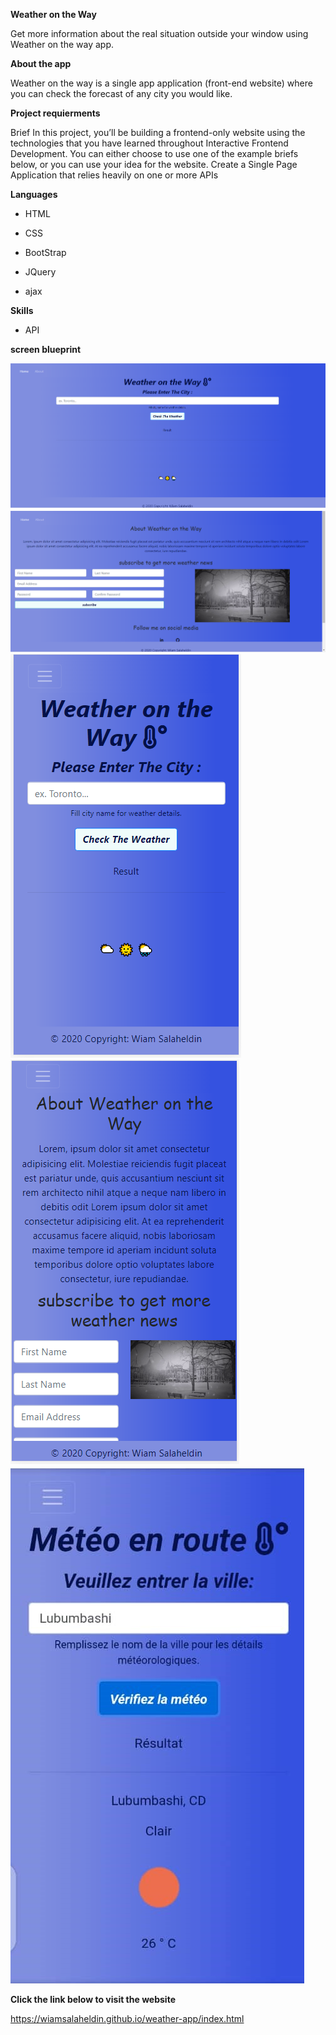 **Weather on the Way**

Get more information about the real situation outside your window using Weather on the way app.

**About the app**

Weather on the way is a single app application (front-end website) where you can check the forecast of any city you would like.

**Project requierments**

Brief In this project, you’ll be building a frontend-only website using the technologies that you have learned throughout Interactive Frontend Development. You can either choose to use one of the example briefs below, or you can use your idea for the website.
Create a Single Page Application that relies heavily on one or more APIs

**Languages**

* HTML

* CSS

* BootStrap

* JQuery

* ajax

**Skills**

* API

__screen blueprint__

<img src="images/page1.PNG" style="margin: 0;">

<img src="images/page2.PNG" style="margin: 0;">

<img src="images/sm1.PNG" style="margin: 0;">

<img src="images/sm2.PNG" style="margin: 0;">

<img src="images/Weather-french.jpeg" style="margin: 0;">



__Click the link below to visit the website__

https://wiamsalaheldin.github.io/weather-app/index.html
